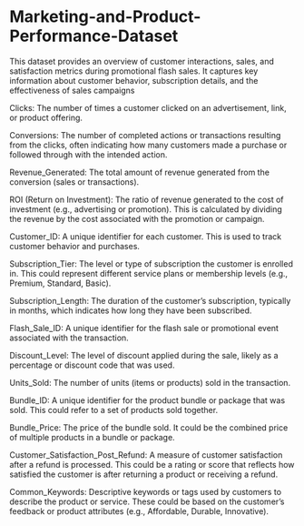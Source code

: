 # Marketing-and-Product-Performance-Dataset
This dataset provides an overview of customer interactions, sales, and satisfaction metrics during promotional flash sales. It captures key information about customer behavior, subscription details, and the effectiveness of sales campaigns

Clicks: The number of times a customer clicked on an advertisement, link, or product offering.

Conversions: The number of completed actions or transactions resulting from the clicks, often indicating how many customers made a purchase or followed through with the intended action.

Revenue_Generated: The total amount of revenue generated from the conversion (sales or transactions).

ROI (Return on Investment): The ratio of revenue generated to the cost of investment (e.g., advertising or promotion). This is calculated by dividing the revenue by the cost associated with the promotion or campaign.

Customer_ID: A unique identifier for each customer. This is used to track customer behavior and purchases.

Subscription_Tier: The level or type of subscription the customer is enrolled in. This could represent different service plans or membership levels (e.g., Premium, Standard, Basic).

Subscription_Length: The duration of the customer’s subscription, typically in months, which indicates how long they have been subscribed.

Flash_Sale_ID: A unique identifier for the flash sale or promotional event associated with the transaction.

Discount_Level: The level of discount applied during the sale, likely as a percentage or discount code that was used.

Units_Sold: The number of units (items or products) sold in the transaction.

Bundle_ID: A unique identifier for the product bundle or package that was sold. This could refer to a set of products sold together.

Bundle_Price: The price of the bundle sold. It could be the combined price of multiple products in a bundle or package.

Customer_Satisfaction_Post_Refund: A measure of customer satisfaction after a refund is processed. This could be a rating or score that reflects how satisfied the customer is after returning a product or receiving a refund.

Common_Keywords: Descriptive keywords or tags used by customers to describe the product or service. These could be based on the customer’s feedback or product attributes (e.g., Affordable, Durable, Innovative).
